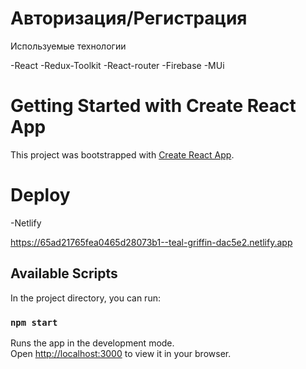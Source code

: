 # Авторизация/Регистрация 

Используемые технологии

-React
-Redux-Toolkit
-React-router
-Firebase
-MUi

# Getting Started with Create React App

This project was bootstrapped with [Create React App](https://github.com/facebook/create-react-app).


# Deploy

-Netlify

https://65ad21765fea0465d28073b1--teal-griffin-dac5e2.netlify.app


## Available Scripts

In the project directory, you can run:

### `npm start`

Runs the app in the development mode.\
Open [http://localhost:3000](http://localhost:3000) to view it in your browser.

